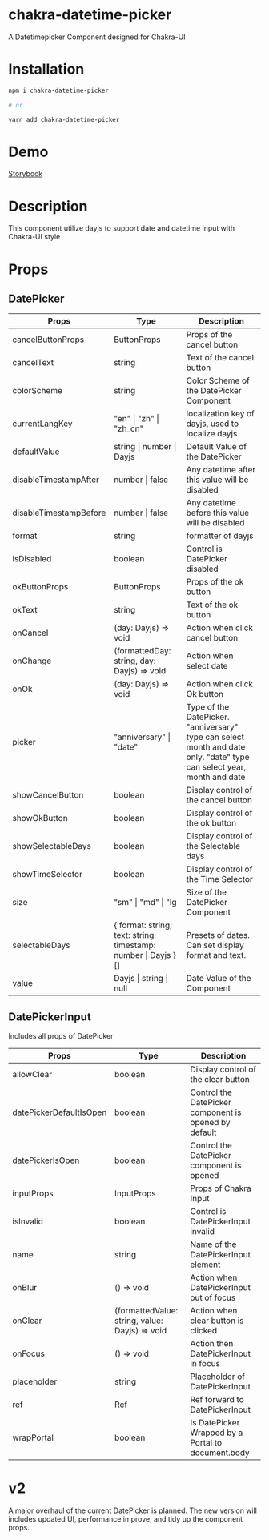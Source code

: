 # chakra-datetime-picker

A Datetimepicker Component designed for Chakra-UI

# Installation

```sh
npm i chakra-datetime-picker

# or

yarn add chakra-datetime-picker
```

# Demo

[Storybook](https://main--61f115a923ff7a003af69d6a.chromatic.com)

# Description

This component utilize dayjs to support date and datetime input with Chakra-UI style

# Props

## DatePicker

| Props                  | Type                                                            | Description                                                                                                            |
| ---------------------- | --------------------------------------------------------------- | ---------------------------------------------------------------------------------------------------------------------- |
| cancelButtonProps      | ButtonProps                                                     | Props of the cancel button                                                                                             |
| cancelText             | string                                                          | Text of the cancel button                                                                                              |
| colorScheme            | string                                                          | Color Scheme of the DatePicker Component                                                                               |
| currentLangKey         | "en" \| "zh" \| "zh_cn"                                         | localization key of dayjs, used to localize dayjs                                                                      |
| defaultValue           | string \| number \| Dayjs                                       | Default Value of the DatePicker                                                                                        |
| disableTimestampAfter  | number \| false                                                 | Any datetime after this value will be disabled                                                                         |
| disableTimestampBefore | number \| false                                                 | Any datetime before this value will be disabled                                                                        |
| format                 | string                                                          | formatter of dayjs                                                                                                     |
| isDisabled             | boolean                                                         | Control is DatePicker disabled                                                                                         |
| okButtonProps          | ButtonProps                                                     | Props of the ok button                                                                                                 |
| okText                 | string                                                          | Text of the ok button                                                                                                  |
| onCancel               | (day: Dayjs) => void                                            | Action when click cancel button                                                                                        |
| onChange               | (formattedDay: string, day: Dayjs) => void                      | Action when select date                                                                                                |
| onOk                   | (day: Dayjs) => void                                            | Action when click Ok button                                                                                            |
| picker                 | "anniversary" \| "date"                                         | Type of the DatePicker. "anniversary" type can select month and date only. "date" type can select year, month and date |
| showCancelButton       | boolean                                                         | Display control of the cancel button                                                                                   |
| showOkButton           | boolean                                                         | Display control of the ok button                                                                                       |
| showSelectableDays     | boolean                                                         | Display control of the Selectable days                                                                                 |
| showTimeSelector       | boolean                                                         | Display control of the Time Selector                                                                                   |
| size                   | "sm" \| "md" \| "lg                                             | Size of the DatePicker Component                                                                                       |
| selectableDays         | { format: string; text: string; timestamp: number \| Dayjs } [] | Presets of dates. Can set display format and text.                                                                     |
| value                  | Dayjs \| string \| null                                         | Date Value of the Component                                                                                            |

## DatePickerInput

Includes all props of DatePicker

| Props                   | Type                                           | Description                                           |
| ----------------------- | ---------------------------------------------- | ----------------------------------------------------- |
| allowClear              | boolean                                        | Display control of the clear button                   |
| datePickerDefaultIsOpen | boolean                                        | Control the DatePicker component is opened by default |
| datePickerIsOpen        | boolean                                        | Control the DatePicker component is opened            |
| inputProps              | InputProps                                     | Props of Chakra Input                                 |
| isInvalid               | boolean                                        | Control is DatePickerInput invalid                    |
| name                    | string                                         | Name of the DatePickerInput element                   |
| onBlur                  | () => void                                     | Action when DatePickerInput out of focus              |
| onClear                 | (formattedValue: string, value: Dayjs) => void | Action when clear button is clicked                   |
| onFocus                 | () => void                                     | Action then DatePickerInput in focus                  |
| placeholder             | string                                         | Placeholder of DatePickerInput                        |
| ref                     | Ref<any>                                       | Ref forward to DatePickerInput                        |
| wrapPortal              | boolean                                        | Is DatePicker Wrapped by a Portal to document.body    |

# v2

A major overhaul of the current DatePicker is planned. The new version will includes updated UI, performance improve, and tidy up the component props.
